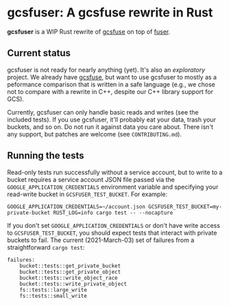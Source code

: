 # gcsfuser: A gcsfuse rewrite in Rust

[gcsfuse]: https://github.com/GoogleCloudPlatform/gcsfuse
[fuser]: https://github.com/cberner/fuser

**gcsfuser** is a WIP Rust rewrite of [gcsfuse] on top of [fuser].

## Current status

gcsfuser is not ready for nearly anything (yet). It's also an *exploratory*
project. We already have [gcsfuse], but want to use gcsfuser to mostly as a
peformance comparison that is written in a safe language (e.g., we chose not to
compare with a rewrite in C++, despite our C++ library support for GCS).

Currently, gcsfuser can only handle basic reads and writes (see the included
tests). If you use gcsfuser, it'll probably eat your data, trash your buckets,
and so on. Do not run it against data you care about. There isn't any support,
but patches are welcome (see ```CONTRIBUTING.md```).

## Running the tests

Read-only tests run successfully without a service account, but to write to a
bucket requires a service account JSON file passed via the
```GOOGLE_APPLICATION_CREDENTIALS``` environment variable and specifying your
read-write bucket in ```GCSFUSER_TEST_BUCKET```. For example:

```
GOOGLE_APPLICATION_CREDENTIALS=~/account.json GCSFUSER_TEST_BUCKET=my-private-bucket RUST_LOG=info cargo test -- --nocapture
```

If you don't set ```GOOGLE_APPLICATION_CREDENTIALS``` or don't have write access
to ```GCSFUSER_TEST_BUCKET```, you should expect tests that interact with
private buckets to fail. The current (2021-March-03) set of failures from a
straightforward ```cargo test```:

```
failures:
    bucket::tests::get_private_bucket
    bucket::tests::get_private_object
    bucket::tests::write_object_race
    bucket::tests::write_private_object
    fs::tests::large_write
    fs::tests::small_write
```
